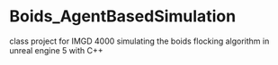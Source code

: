# Boids_AgentBasedSimulation
class project for IMGD 4000 simulating the boids flocking algorithm in unreal engine 5 with C++
